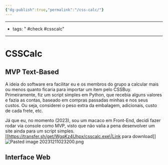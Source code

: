```yaml
---
{"dg-publish":true,"permalink":"/css-calc/"}
---
```


- - - 
- tags: " #check #csscalc"

- - -
# CSSCalc

## MVP Text-Based

A ideia do software era facilitar eu e os membros do grupo a calcular mais ou menos quanto ficaria para importar um item pelo CSSBuy.
Primeiramente, fiz um script simples em Python, que recebia alguns valores e fazia as contas, baseado em compras passadas minhas e nos seus custos. Ou seja, considerei o peso extra da embalagem, adicionais, custo de cada frete, etc.

Já que eu, no momento (2023), sou um macaco em Front-End, decidi fazer rodar via console como MVP, visto que não valia a pena desenvolver um site ainda para um script simples.
[[https://transfer.sh/get/WgqKz4Uhpx/csscalc.exe\|Link para download]]
![Pasted image 20231211023200.png](/img/user/Images/Pasted%20image%2020231211023200.png)

## Interface Web
